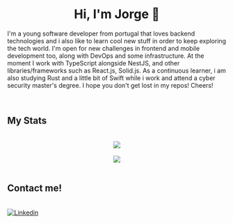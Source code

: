 <h1 style="border-bottom: none;" align="center"> Hi, I'm Jorge 👋</h1>

<p>I'm a young software developer from portugal that loves backend technologies and i also like to learn cool new stuff in order to keep exploring the tech world. I'm open for new challenges in frontend and mobile development too, along with DevOps and some infrastructure.
At the moment I work with TypeScript alongside NestJS, and other libraries/frameworks such as React.js, Solid.js. As a continuous learner, i am also studying Rust and a little bit of Swift while i work and attend a cyber security master's degree. I hope you don't get lost in my repos! Cheers!</p>
<br>

<h2>My Stats</h2>
<br>
<a style="text-align: center;display: block;" href="https://github.com/anuraghazra/github-readme-stats">
  <img src="https://github-readme-stats.vercel.app/api?username=MoreiraJorge&count_private=true&show_icons=true&theme=tokyonight" />
</a>
<br>
<a style="text-align: center;display: block;" href="https://github.com/anuraghazra/github-readme-stats">
  <img src="https://github-readme-stats.vercel.app/api/top-langs/?username=MoreiraJorge&layout=compact&theme=tokyonight&hide=Dart,Makefile,HTML,Shell,C%2B%2B,C,C%23,Kotlin,XSLT,PHP,Java,TSQL,SCSS" />
</a>
<br>

<h2>Contact me!</h2>
<br>
<a href="https://www.linkedin.com/in/jorgemoreira98/">
      <img alt="Linkedin" src="https://img.shields.io/badge/Linkedin-1E4174?style=for-the-badge&logo=Linkedin&logoColor=white" />
</a>
